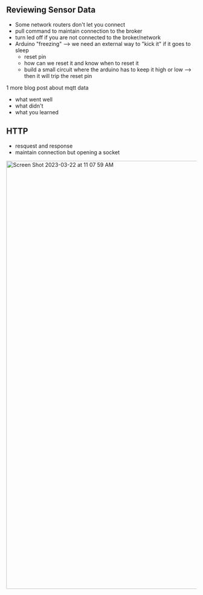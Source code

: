## Reviewing Sensor Data

- Some network routers don't let you connect
- pull command to maintain connection to the broker
- turn led off if you are not connected to the broker/network
- Arduino "freezing" --> we need an external way to "kick it" if it goes to sleep 
  - reset pin
  - how can we reset it and know when to reset it
  - build a small circuit where the arduino has to keep it high or low --> then it will trip the reset pin   

1 more blog post about mqtt data
- what went well
- what didn't
- what you learned

## HTTP
- resquest and response 
- maintain connection but opening a socket

<img width="1133" alt="Screen Shot 2023-03-22 at 11 07 59 AM" src="https://user-images.githubusercontent.com/76453899/226948561-ce6f15db-a313-4056-93a1-71f8e3896851.png">
